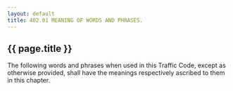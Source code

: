 ```yaml
---
layout: default 
title: 402.01 MEANING OF WORDS AND PHRASES.
---
```


{{ page.title }}
----------------

The following words and phrases when used in this Traffic Code, except
as otherwise provided, shall have the meanings respectively ascribed to
them in this chapter.
